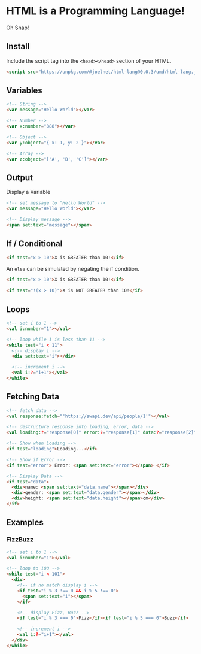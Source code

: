 # HTML is a Programming Language!

Oh Snap!

## Install

Include the script tag into the `<head></head>` section of your HTML.

```html
<script src="https://unpkg.com/@joelnet/html-lang@0.0.3/umd/html-lang.js"></script>
```

## Variables

```html
<!-- String -->
<var message="Hello World"></var>

<!-- Number -->
<var x:number="888"></var>

<!-- Object -->
<var y:object="{ x: 1, y: 2 }"></var>

<!-- Array -->
<var z:object="['A', 'B', 'C']"></var>
```

## Output

Display a Variable

```html
<!-- set message to "Hello World" -->
<var message="Hello World"></var>

<!-- Display message -->
<span set:text="message"></span>
```

## If / Conditional

```html
<if test="x > 10">X is GREATER than 10!</if>
```

An `else` can be simulated by negating the if condition.

```html
<if test="x > 10">X is GREATER than 10!</if>

<if test="!(x > 10)">X is NOT GREATER than 10!</if>
```

## Loops

```html
<!-- set i to 1 -->
<val i:number="1"></val>

<!-- loop while i is less than 11 -->
<while test="i < 11">
  <!-- display i -->
  <div set:text="i"></div>

  <!-- increment i -->
  <val i:?="i+1"></val>
</while>
```

## Fetching Data

```html
<!-- fetch data -->
<val response:fetch="'https://swapi.dev/api/people/1'"></val>

<!-- destructure response into loading, error, data -->
<val loading:?="response[0]" error:?="response[1]" data:?="response[2]"></val>

<!-- Show when Loading -->
<if test="loading">Loading...</if>

<!-- Show if Error -->
<if test="error"> Error: <span set:text="error"></span> </if>

<!-- Display Data -->
<if test="data">
  <div>name: <span set:text="data.name"></span></div>
  <div>gender: <span set:text="data.gender"></span></div>
  <div>height: <span set:text="data.height"></span>cm</div>
</if>
```

## Examples

### FizzBuzz

```html
<!-- set i to 1 -->
<val i:number="1"></val>

<!-- loop to 100 -->
<while test="i < 101">
  <div>
    <!-- if no match display i -->
    <if test="i % 3 !== 0 && i % 5 !== 0">
      <span set:text="i"></span>
    </if>

    <!-- display Fizz, Buzz -->
    <if test="i % 3 === 0">Fizz</if><if test="i % 5 === 0">Buzz</if>

    <!-- increment i -->
    <val i:?="i+1"></val>
  </div>
</while>
```
